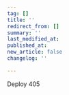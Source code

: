 ```yaml
---
tag: []
title: ''
redirect_from: []
summary: ''
last_modified_at: 
published_at: 
new_article: false
changelog: ''

---
```

Deploy 405